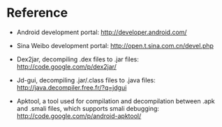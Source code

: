 # Reference #

  * Android development portal: http://developer.android.com/

  * Sina Weibo development portal: http://open.t.sina.com.cn/devel.php

  * Dex2jar, decompiling .dex files to .jar files: http://code.google.com/p/dex2jar/

  * Jd-gui, decompiling .jar/.class files to .java files: http://java.decompiler.free.fr/?q=jdgui

  * Apktool, a tool used for compilation and decompilation between .apk and .smali files, which supports smali debugging: http://code.google.com/p/android-apktool/